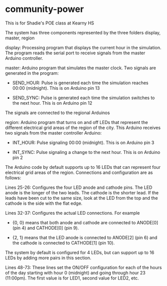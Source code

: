 # community-power

This is for Shadie's POE class at Kearny HS

The system has three components represented by the three folders display, master, region

display: Processing program that displays the current hour in the simulation.  The program reads the serial port to receive signals from the master Arduino controller.

master: Arduino program that simulates the master clock.  Two signals are generated in the program:

* SEND_HOUR: Pulse is generated each time the simulation reaches 00:00 (midnight). This is on Arduino pin 13

* SEND_SYNC: Pulse is generated each time the simulation switches to the next hour.  This is on Arduino pin 12

The signals are connected to the regional Arduinos

region: Arduino program that turns on and off LEDs that represent the different electrical grid areas of the region of the city.  This Arduino receives two signals from the master controller Arduino:

* INT_HOUR: Pulse signaling 00:00 (midnight). This is on Arduino pin 3

* INT_SYNC: Pulse signaling a change to the next hour.  This is on Arduino pin 2

The Arduino code by default supports up to 16 LEDs that can represent four electrical grid areas of the region.  Connections and configuration are as follows:

Lines 25-26: Configures the four LED anode and cathode pins.  The LED anode is the longer of the two leads.  The cathode is the shorter lead.  If the leads have been cut to the same size, look at the LED from the top and the cathode is the side with the flat edge.

Lines 32-37: Configures the actual LED connections.  For example

* {0, 0} means that both anode and cathode are connected to ANODE[0] (pin 4) and CATHODE[0] (pin 9).  

* {2, 1} means that the LED anode is connected to ANODE[2] (pin 6) and the cathode is connected to CATHODE[1] (pin 10).

The system by default is configured for 4 LEDs, but can support up to 16 LEDs by adding more pairs in this section.  

Lines 48-73: These lines set the ON/OFF configuration for each of the hours of the day starting with hour 0 (midnight) and going through hour 23 (11:00pm).  The first value is for LED1, second value for LED2, etc.
